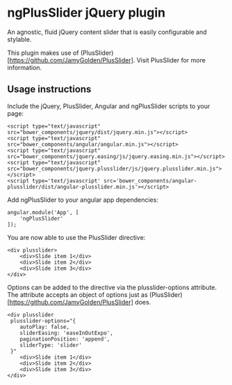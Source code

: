 # ngPlusSlider jQuery plugin

An agnostic, fluid jQuery content slider that is easily configurable and stylable.

This plugin makes use of (PlusSlider)[https://github.com/JamyGolden/PlusSlider]. Visit PlusSlider for more information.

## Usage instructions
Include the jQuery, PlusSlider, Angular and ngPlusSlider scripts to your page:
```
<script type="text/javascript" src="bower_components/jquery/dist/jquery.min.js"></script>
<script type="text/javascript" src="bower_components/angular/angular.min.js"></script>
<script type="text/javascript" src="bower_components/jquery.easing/js/jquery.easing.min.js"></script>
<script type="text/javascript" src="bower_components/jquery.plusslider/js/jquery.plusslider.min.js"></script>
<script type='text/javascript' src='bower_components/angular-plusslider/dist/angular-plusslider.min.js'></script>
```

Add ngPlusSlider to your angular app dependencies:
```
angular.module('App', [
    'ngPlusSlider'
]);
```

You are now able to use the PlusSlider directive:
```
<div plusslider>
    <div>Slide item 1</div>
    <div>Slide item 2</div>
    <div>Slide item 3</div>
</div>
```

Options can be added to the directive via the plusslider-options attribute. The attribute accepts an object of options just as (PlusSlider)[https://github.com/JamyGolden/PlusSlider] does.
```
<div plusslider
 plusslider-options="{
    autoPlay: false,
    sliderEasing: 'easeInOutExpo',
    paginationPosition: 'append',
    sliderType: 'slider'
 }"
    <div>Slide item 1</div>
    <div>Slide item 2</div>
    <div>Slide item 3</div>
</div>
```
